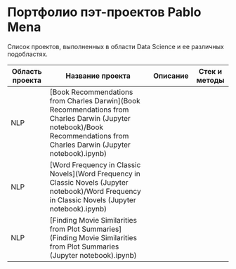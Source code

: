 # Портфолио пэт-проектов Pablo Mena
Список проектов, выполненных в области Data Science и ее различных подобластях.

| Область проекта | Название проекта | Описание      | Стек и методы | 
| --------------- | ---------------- | ------------- | ------------- |
| NLP             | [Book Recommendations from Charles Darwin](Book Recommendations from Charles Darwin (Jupyter notebook)/Book Recommendations from Charles Darwin (Jupyter notebook).ipynb) |               |               |
| NLP             | [Word Frequency in Classic Novels](Word Frequency in Classic Novels (Jupyter notebook)/Word Frequency in Classic Novels (Jupyter notebook).ipynb) |               |               |
| NLP             | [Finding Movie Similarities from Plot Summaries](Finding Movie Similarities from Plot Summaries (Jupyter notebook).ipynb) |               |               |
